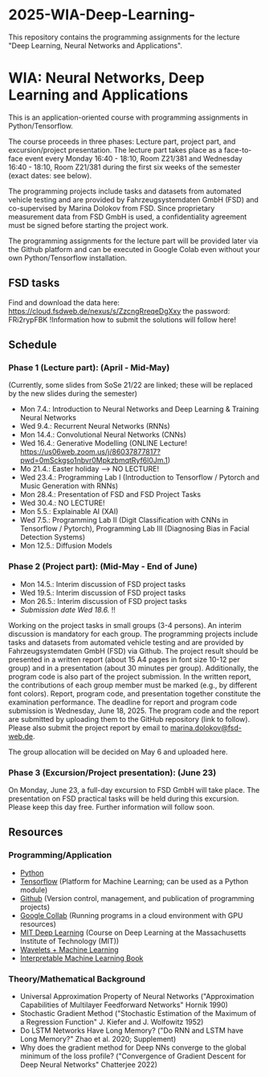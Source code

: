 # 2025-WIA-Deep-Learning-
This repository contains the programming assignments for the lecture "Deep Learning, Neural Networks and Applications".


# WIA: Neural Networks, Deep Learning and Applications

This is an application-oriented course with programming assignments in Python/Tensorflow.

The course proceeds in three phases: Lecture part, project part, and excursion/project presentation. The lecture part takes place as a face-to-face event every Monday 16:40 - 18:10, Room Z21/381 and Wednesday 16:40 - 18:10, Room Z21/381 during the first six weeks of the semester (exact dates: see below).

The programming projects include tasks and datasets from automated vehicle testing and are provided by Fahrzeugsystemdaten GmbH (FSD) and co-supervised by Marina Dolokov from FSD. Since proprietary measurement data from FSD GmbH is used, a confidentiality agreement must be signed before starting the project work.

The programming assignments for the lecture part will be provided later via the Github platform and can be executed in Google Colab even without your own Python/Tensorflow installation.

## FSD tasks 

Find and download the data here: https://cloud.fsdweb.de/nexus/s/ZzcngRreqeDgXxy the password: FRi2rypFBK
!Information how to submit the solutions will follow here!

## Schedule

### Phase 1 (Lecture part): (April - Mid-May)

(Currently, some slides from SoSe 21/22 are linked; these will be replaced by the new slides during the semester)

* Mon 7.4.: Introduction to Neural Networks and Deep Learning & Training Neural Networks
* Wed 9.4.: Recurrent Neural Networks (RNNs) 
* Mon 14.4.: Convolutional Neural Networks (CNNs)
* Wed 16.4.: Generative Modelling (ONLINE Lecture! https://us06web.zoom.us/j/86037877817?pwd=0mSckgso1nbvr0MpkzbmqtRyf6l0Jm.1)
* Mo 21.4.: Easter holiday --> NO LECTURE!
* Wed 23.4.: Programming Lab I (Introduction to Tensorflow / Pytorch and Music Generation with RNNs) 
* Mon 28.4.: Presentation of FSD and FSD Project Tasks 
* Wed 30.4.: NO LECTURE!
* Mon 5.5.: Explainable AI (XAI)  
* Wed 7.5.: Programming Lab II (Digit Classification with CNNs in Tensorflow / Pytorch), Programming Lab III (Diagnosing Bias in Facial Detection Systems)
* Mon 12.5.: Diffusion Models 

### Phase 2 (Project part): (Mid-May - End of June)

* Mon 14.5.: Interim discussion of FSD project tasks
* Wed 19.5.: Interim discussion of FSD project tasks
* Mon 26.5.: Interim discussion of FSD project tasks
* *Submission date Wed 18.6.* !!

Working on the project tasks in small groups (3-4 persons).
An interim discussion is mandatory for each group.
The programming projects include tasks and datasets from automated vehicle testing and are provided by Fahrzeugsystemdaten GmbH (FSD) via Github. 
The project result should be presented in a written report (about 15 A4 pages in font size 10-12 per group) and in a presentation (about 30 minutes per group). Additionally, the program code is also part of the project submission. In the written report, the contributions of each group member must be marked (e.g., by different font colors). Report, program code, and presentation together constitute the examination performance. The deadline for report and program code submission is Wednesday, June 18, 2025. The program code and the report are submitted by uploading them to the GitHub repository (link to follow). Please also submit the project report by email to marina.dolokov@fsd-web.de.

The group allocation will be decided on May 6 and uploaded here.

### Phase 3 (Excursion/Project presentation): (June 23)

On Monday, June 23, a full-day excursion to FSD GmbH will take place. The presentation on FSD practical tasks will be held during this excursion. Please keep this day free. Further information will follow soon.

## Resources

### Programming/Application

* [Python](https://www.python.org/ (popular programming language for ML projects))
* [Tensorflow](https://www.tensorflow.org/) (Platform for Machine Learning; can be used as a Python module)
* [Github](https://github.com) (Version control, management, and publication of programming projects)
* [Google Collab](https://colab.google.com) (Running programs in a cloud environment with GPU resources)
* [MIT Deep Learning](http://introtodeeplearning.com/) (Course on Deep Learning at the Massachusetts Institute of Technology (MIT))
* [Wavelets + Machine Learning](https://ataspinar.com/2018/12/21/a-guide-for-using-the-wavelet-transform-in-machine-learning/)
* [Interpretable Machine Learning Book](https://christophm.github.io/interpretable-ml-book/)

### Theory/Mathematical Background

* Universal Approximation Property of Neural Networks ("Approximation Capabilities of Multilayer Feedforward Networks" Hornik 1990)
* Stochastic Gradient Method ("Stochastic Estimation of the Maximum of a Regression Function" J. Kiefer and J. Wolfowitz 1952)
* Do LSTM Networks Have Long Memory? ("Do RNN and LSTM have Long Memory?" Zhao et al. 2020; Supplement)
* Why does the gradient method for Deep NNs converge to the global minimum of the loss profile? ("Convergence of Gradient Descent for Deep Neural Networks" Chatterjee 2022)
